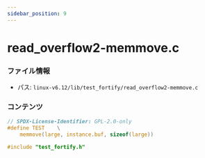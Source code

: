 ```yaml
---
sidebar_position: 9
---
```

# read_overflow2-memmove.c

### ファイル情報

- パス: `linux-v6.12/lib/test_fortify/read_overflow2-memmove.c`

### コンテンツ

```c
// SPDX-License-Identifier: GPL-2.0-only
#define TEST	\
	memmove(large, instance.buf, sizeof(large))

#include "test_fortify.h"

```
